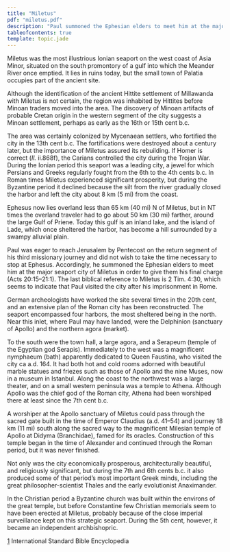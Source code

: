 ```yaml
---
title: "Miletus"
pdf: "miletus.pdf"
description: "Paul summoned the Ephesian elders to meet him at the major seaport city of Miletus in order to give them his final charge (Acts 20:15, 21:1)."
tableofcontents: true
template: topic.jade
---
```


Miletus was the most illustrious Ionian seaport on the west coast of
Asia Minor, situated on the south promontory of a gulf into which the
Meander River once emptied. It lies in ruins today, but the small town
of Palatia occupies part of the ancient site.

Although the identification of the ancient Hittite settlement of
Millawanda with Miletus is not certain, the region was inhabited by
Hittites before Minoan traders moved into the area. The discovery of
Minoan artifacts of probable Cretan origin in the western segment of the
city suggests a Minoan settlement, perhaps as early as the 16th or 15th
cent b.c.

The area was certainly colonized by Mycenaean settlers, who fortified
the city in the 13th cent b.c. The fortifications were destroyed about a
century later, but the importance of Miletus assured its rebuilding. If
Homer is correct (*Il.* ii.868f), the Carians controlled the city during
the Trojan War. During the Ionian period this seaport was a leading
city, a jewel for which Persians and Greeks regularly fought from the
6th to the 4th cents b.c. In Roman times Miletus experienced significant
prosperity, but during the Byzantine period it declined because the silt
from the river gradually closed the harbor and left the city about 8 km
(5 mi) from the coast.

Ephesus now lies overland less than 65 km (40 mi) N of Miletus, but in
NT times the overland traveler had to go about 50 km (30 mi) farther,
around the large Gulf of Priene. Today this gulf is an inland lake, and
the island of Lade, which once sheltered the harbor, has become a hill
surrounded by a swampy alluvial plain.

Paul was eager to reach Jerusalem by Pentecost on the return segment of
his third missionary journey and did not wish to take the time necessary
to stop at Ephesus. Accordingly, he summoned the Ephesian elders to meet
him at the major seaport city of Miletus in order to give them his final
charge (Acts 20:15–21:1). The last biblical reference to Miletus is 2
Tim. 4:30, which seems to indicate that Paul visited the city after his
imprisonment in Rome.

German archeologists have worked the site several times in the 20th
cent, and an extensive plan of the Roman city has been reconstructed.
The seaport encompassed four harbors, the most sheltered being in the
north. Near this inlet, where Paul may have landed, were the Delphinion
(sanctuary of Apollo) and the northern agora (market).

To the south were the town hall, a large agora, and a Serapeum (temple
of the Egyptian god Serapis). Immediately to the west was a magnificent
nymphaeum (bath) apparently dedicated to Queen Faustina, who visited the
city ca a.d. 164. It had both hot and cold rooms adorned with beautiful
marble statues and friezes such as those of Apollo and the nine Muses,
now in a museum in Istanbul. Along the coast to the northwest was a
large theater, and on a small western peninsula was a temple to Athena.
Although Apollo was the chief god of the Roman city, Athena had been
worshiped there at least since the 7th cent b.c.

A worshiper at the Apollo sanctuary of Miletus could pass through the
sacred gate built in the time of Emperor Claudius (a.d. 41–54) and
journey 18 km (11 mi) south along the sacred way to the magnificent
Milesian temple of Apollo at Didyma (Branchidae), famed for its oracles.
Construction of this temple began in the time of Alexander and continued
through the Roman period, but it was never finished.

Not only was the city economically prosperous, architecturally
beautiful, and religiously significant, but during the 7th and 6th cents
b.c. it also produced some of that period’s most important Greek minds,
including the great philosopher-scientist Thales and the early
evolutionist Anaximander.

In the Christian period a Byzantine church was built within the environs
of the great temple, but before Constantine few Christian memorials seem
to have been erected at Miletus, probably because of the close imperial
surveillance kept on this strategic seaport. During the 5th cent,
however, it became an independent archbishopric.

[1](#sdfootnote1anc) International Standard Bible Encyclopedia

